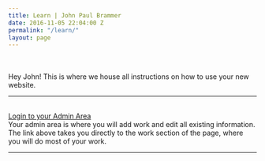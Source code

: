 ```yaml
---
title: Learn | John Paul Brammer
date: 2016-11-05 22:04:00 Z
permalink: "/learn/"
layout: page
---
```


<div class="skinny-row" markdown="1">
<br><br>
Hey John! This is where we house all instructions on how to use your new website.
<br>
<hr>
<br>
<a href="https://manage.siteleaf.com/sites/581e54fce2771c33c3a5a45e/collections/work">Login to your Admin Area</a>
<br>
Your admin area is where you will add work and edit all existing information. The link above takes you directly to the work section of the page, where you will do most of your work.
<br>
<hr>
<br>

</div>